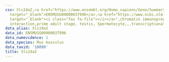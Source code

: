 ```yaml
---
csv: Slc24a2,<a href="https://www.ensembl.org/Homo_sapiens/Gene/Summary?db=core;g=ENSMUSG00000037996"
  target="_blank">ENSMUSG00000037996</a>,<a href="https://www.ncbi.nlm.nih.gov/pubmed/25450459"
  target="_blank"><i class="fas fa-file"></i></a>",chromatin immunoprecipitation assay,direct
  interaction,prime adult stage, testis, Spermatocyte,,,transcriptional regulation,
data_alias: Slc24a2
data_id: ENSMUSG00000037996
data_numevidence: 1
data_species: Mus musculus
data_taxid: '10090'
title: Slc24a2
---
```

